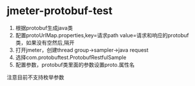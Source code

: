 # jmeter-protobuf-test
1. 根据protobuf生成java类
2. 配置protoUrlMap.properties,key=请求path value=请求和响应的protobuf类，如果没有空然后,隔开
3. 打开jmeter，创建thread group->sampler->java request
4. 选择com.protobuftest.ProtobufRestfulSample
5. 配置参数，protobuf类里面的参数设置proto.属性名

注意目前不支持枚举参数